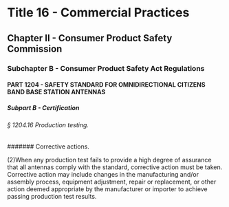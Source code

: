 
# Title 16 - Commercial Practices
## Chapter II - Consumer Product Safety Commission
### Subchapter B - Consumer Product Safety Act Regulations
#### PART 1204 - SAFETY STANDARD FOR OMNIDIRECTIONAL CITIZENS BAND BASE STATION ANTENNAS
##### Subpart B - Certification
###### § 1204.16 Production testing.
####### Corrective actions.

(2)When any production test fails to provide a high degree of assurance that all antennas comply with the standard, corrective action must be taken. Corrective action may include changes in the manufacturing and/or assembly process, equipment adjustment, repair or replacement, or other action deemed appropriate by the manufacturer or importer to achieve passing production test results.
